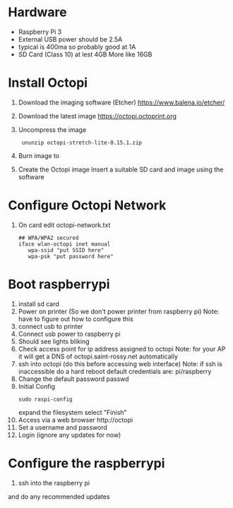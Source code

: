 # Hardware
* Raspberry Pi 3
* External USB power should be 2.5A
* typical is 400ma so probably good at 1A
* SD Card (Class 10) at lest 4GB More like 16GB


# Install Octopi
1. Download the imaging software (Etcher)
      https://www.balena.io/etcher/
2. Download the latest image
   https://octopi.octoprint.org
3. Uncompress the image

        ununzip octopi-stretch-lite-0.15.1.zip 
4. Burn image to 

6. Create the Octopi image
   Insert a suitable SD card and image using the software
# Configure Octopi Network
1. On card edit octopi-network.txt
   ```
   ## WPA/WPA2 secured
   iface wlan-octopi inet manual
      wpa-ssid "put SSID here"
      wpa-psk "put password here"
   ```
# Boot raspberrypi
1. install sd card
1. Power on printer (So we don't power printer from raspberry pi)
   Note: have to figure out how to configure this
1. connect usb to printer
1. Connect usb power to raspberry pi
1. Should see lights bliking
1. Check access point for ip address assigned to octopi
   Note: for your AP it will get a DNS of octopi.saint-rossy.net automatically
1. ssh into octopi (do this before accessing web interface)
   Note: if ssh is inaccessible do a hard reboot
   default credentials are: pi/raspberry
1. Change the default password
   passwd
1. Initial Config
   ```
   sudo raspi-config
   ```
   expand the filesystem
   select "Finish"
1. Access via a web browser
   http://octopi
1. Set a username and password
1. Login (ignore any updates for now)
# Configure the raspberrypi
1. ssh into the raspberry pi

and do any recommended updates

<!--stackedit_data:
eyJoaXN0b3J5IjpbLTE1MTIwMjQ2MDRdfQ==
-->